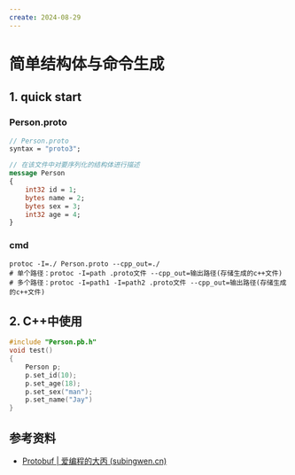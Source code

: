 ```yaml
---
create: 2024-08-29
---
```

# 简单结构体与命令生成

## 1. quick start

### Person.proto

```protobuf
// Person.proto
syntax = "proto3";

// 在该文件中对要序列化的结构体进行描述
message Person
{
    int32 id = 1;
    bytes name = 2;
    bytes sex = 3;	
    int32 age = 4;
}
```

### cmd

```shell
protoc -I=./ Person.proto --cpp_out=./
# 单个路径：protoc -I=path .proto文件 --cpp_out=输出路径(存储生成的c++文件)
# 多个路径：protoc -I=path1 -I=path2 .proto文件 --cpp_out=输出路径(存储生成的c++文件)
```

## 2. C++中使用

```C++
#include "Person.pb.h"
void test()
{
    Person p;
    p.set_id(10);
    p.set_age(18);
    p.set_sex("man");
    p.set_name("Jay")
}
```

## 参考资料

* [Protobuf | 爱编程的大丙 (subingwen.cn)](https://subingwen.cn/cpp/protobuf/#2-1-基本使用)